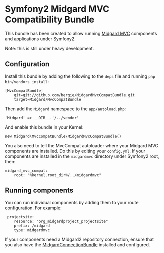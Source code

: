 # Symfony2 Midgard MVC Compatibility Bundle

This bundle has been created to allow running [Midgard MVC](https://github.com/midgardproject/midgardmvc_core) components and applications under Symfony2.

Note: this is still under heavy development.

## Configuration

Install this bundle by adding the following to the `deps` file and running `php bin/vendors install`:

    [MvcCompatBundle]
        git=git://github.com/bergie/MidgardMvcCompatBundle.git
        target=Midgard/MvcCompatBundle

Then add the `Midgard` namespace to the `app/autoload.php`:

    'Midgard' => __DIR__.'/../vendor'

And enable this bundle in your Kernel:

    new Midgard\MvcCompatBundle\MidgardMvcCompatBundle()

You also need to tell the MvcCompat autoloader where your Midgard MVC components are installed. Do this by editing your `config.yml`. If your components are installed in the `midgardmvc` directory under Symfony2 root, then:

    midgard_mvc_compat:
        root: "%kernel.root_dir%/../midgardmvc"

## Running components

You can run individual components by adding them to your route configuration. For example:

    _projectsite:
        resource: "org_midgardproject_projectsite"
        prefix: /midgard
        type: midgardmvc

If your components need a Midgard2 repository connection, ensure that you also have the [MidgardConnectionBundle](https://github.com/bergie/MidgardConnectionBundle) installed and configured.
